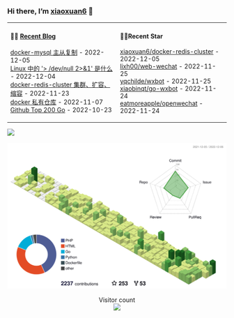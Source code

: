 ### Hi there, I’m [xiaoxuan6](https://xiaoxuan6.github.io/) 👋 

<table width="800px">
<tr>

<td valign="top" width="50%">

#### 🤹‍♀️ <a href="https://xiaoxuan6.github.io/" target="_blank">Recent Blog</a>

<!-- blog starts -->
<a href='https://xiaoxuan6.github.io/posts/68142548.html' target='_blank'>docker-mysql 主从复制</a> - 2022-12-05<br/>
<a href='https://xiaoxuan6.github.io/posts/1098e2cb.html' target='_blank'>Linux 中的 '> /dev/null 2>&1' 是什么</a> - 2022-12-04<br/>
<a href='https://xiaoxuan6.github.io/posts/554db5ac.html' target='_blank'>docker-redis-cluster 集群、扩容、缩容</a> - 2022-11-23<br/>
<a href='https://xiaoxuan6.github.io/posts/9f48367d.html' target='_blank'>docker 私有仓库</a> - 2022-11-07<br/>
<a href='https://xiaoxuan6.github.io/posts/9483327d.html' target='_blank'>Github Top 200 Go</a> - 2022-10-23<br/>

<!-- blog ends -->

</td>

<td valign="top" width="50%">

#### 🤹‍♀️Recent Star

<!-- Star starts -->
<a href='https://github.com/xiaoxuan6/docker-redis-cluster' target='_blank'>xiaoxuan6/docker-redis-cluster</a> - 2022-12-05<br/>
<a href='https://github.com/lixh00/web-wechat' target='_blank'>lixh00/web-wechat</a> - 2022-11-25<br/>
<a href='https://github.com/yqchilde/wxbot' target='_blank'>yqchilde/wxbot</a> - 2022-11-25<br/>
<a href='https://github.com/xiaobinqt/go-wxbot' target='_blank'>xiaobinqt/go-wxbot</a> - 2022-11-24<br/>
<a href='https://github.com/eatmoreapple/openwechat' target='_blank'>eatmoreapple/openwechat</a> - 2022-11-24<br/>

<!-- Star ends -->

</td>
</tr>

</table>

![](https://activity-graph.herokuapp.com/graph?username=xiaoxuan6&theme=redical)

<picture>
  <source media="(prefers-color-scheme: dark)" srcset="https://raw.githubusercontent.com/xiaoxuan6/xiaoxuan6/master/profile-3d-contrib/profile-night-green.svg">
  <img alt="Shows an illustrated sun in light color mode and a moon with stars in dark color mode." src="https://raw.githubusercontent.com/xiaoxuan6/xiaoxuan6/master/profile-3d-contrib/profile-green.svg">
</picture>

<p align="center"> 
  Visitor count<br>
  <img src="https://profile-counter.glitch.me/xiaoxuan6/count.svg" />
</p>
